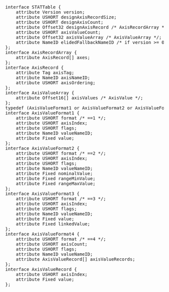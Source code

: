 <pre class='idl'>
interface STATTable {
	attribute Version version;
	attribute USHORT designAxisRecordSize;
	attribute USHORT designAxisCount;
	attribute Offset32 designAxisRecord /* AxisRecordArray */;
	attribute USHORT axisValueCount;
	attribute Offset32 axisValueArray /* AxisValueArray */;
	attribute NameID elidedFallbackNameID /* if version >= 0x00010001 */;
};
interface AxisRecordArray {
	attribute AxisRecord[] axes;
};
interface AxisRecord {
	attribute Tag axisTag;
	attribute NameID axisNameID;
	attribute USHORT axisOrdering;
};
interface AxisValueArray {
	attribute Offset16[] axisValues /* AxisValue */;
};
typedef (AxisValueFormat1 or AxisValueFormat2 or AxisValueFormat3 or AxisValueFormat4) AxisValue;
interface AxisValueFormat1 {
	attribute USHORT format /* ==1 */;
	attribute USHORT axisIndex;
	attribute USHORT flags;
	attribute NameID valueNameID;
	attribute Fixed value;
};
interface AxisValueFormat2 {
	attribute USHORT format /* ==2 */;
	attribute USHORT axisIndex;
	attribute USHORT flags;
	attribute NameID valueNameID;
	attribute Fixed nominalValue;
	attribute Fixed rangeMinValue;
	attribute Fixed rangeMaxValue;
};
interface AxisValueFormat3 {
	attribute USHORT format /* ==3 */;
	attribute USHORT axisIndex;
	attribute USHORT flags;
	attribute NameID valueNameID;
	attribute Fixed value;
	attribute Fixed linkedValue;
};
interface AxisValueFormat4 {
	attribute USHORT format /* ==4 */;
	attribute USHORT axisCount;
	attribute USHORT flags;
	attribute NameID valueNameID;
	attribute AxisValueRecord[] axisValueRecords;
};
interface AxisValueRecord {
	attribute USHORT axisIndex;
	attribute Fixed value;
};
</pre>
